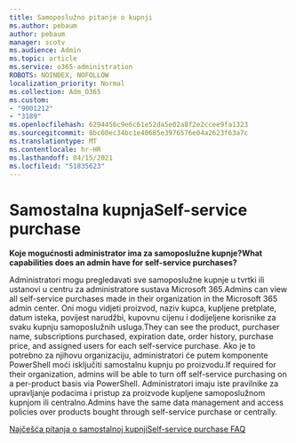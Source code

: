 ```yaml
---
title: Samoposlužno pitanje o kupnji
ms.author: pebaum
author: pebaum
manager: scotv
ms.audience: Admin
ms.topic: article
ms.service: o365-administration
ROBOTS: NOINDEX, NOFOLLOW
localization_priority: Normal
ms.collection: Adm_O365
ms.custom:
- "9001212"
- "3189"
ms.openlocfilehash: 6294456c9e6c61e52da5e02a8f2e2ccee9fa1323
ms.sourcegitcommit: 8bc60ec34bc1e40685e3976576e04a2623f63a7c
ms.translationtype: MT
ms.contentlocale: hr-HR
ms.lasthandoff: 04/15/2021
ms.locfileid: "51835623"
---
```

# <a name="self-service-purchase"></a><span data-ttu-id="16880-102">Samostalna kupnja</span><span class="sxs-lookup"><span data-stu-id="16880-102">Self-service purchase</span></span>

<span data-ttu-id="16880-103">**Koje mogućnosti administrator ima za samoposlužne kupnje?**</span><span class="sxs-lookup"><span data-stu-id="16880-103">**What capabilities does an admin have for self-service purchases?**</span></span>

<span data-ttu-id="16880-104">Administratori mogu pregledavati sve samoposlužne kupnje u tvrtki ili ustanovi u centru za administratore sustava Microsoft 365.</span><span class="sxs-lookup"><span data-stu-id="16880-104">Admins can view all self-service purchases made in their organization in the Microsoft 365 admin center.</span></span> <span data-ttu-id="16880-105">Oni mogu vidjeti proizvod, naziv kupca, kupljene pretplate, datum isteka, povijest narudžbi, kupovnu cijenu i dodijeljene korisnike za svaku kupnju samoposlužnih usluga.</span><span class="sxs-lookup"><span data-stu-id="16880-105">They can see the product, purchaser name, subscriptions purchased, expiration date, order history, purchase price, and assigned users for each self-service purchase.</span></span>  <span data-ttu-id="16880-106">Ako je to potrebno za njihovu organizaciju, administratori će putem komponente PowerShell moći isključiti samostalnu kupnju po proizvodu.</span><span class="sxs-lookup"><span data-stu-id="16880-106">If required for their organization, admins will be able to turn off self-service purchasing on a per-product basis via PowerShell.</span></span>  <span data-ttu-id="16880-107">Administratori imaju iste pravilnike za upravljanje podacima i pristup za proizvode kupljene samoposlužnom kupnjom ili centralno.</span><span class="sxs-lookup"><span data-stu-id="16880-107">Admins have the same data management and access policies over products bought through self-service purchase or centrally.</span></span>

[<span data-ttu-id="16880-108">Najčešća pitanja o samostalnoj kupnji</span><span class="sxs-lookup"><span data-stu-id="16880-108">Self-service purchase FAQ</span></span>](https://aka.ms/self-service-purchase-faq)

